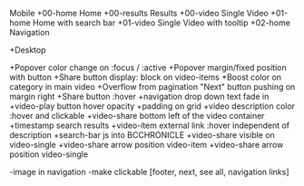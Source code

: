 Mobile
+00-home      Home
+00-results		Results
+00-video			Single Video
+01-home			Home with search bar
+01-video			Single Video with tooltip
+02-home      Navigation

+Desktop
	
+Popover color change on :focus / :active
+Popover margin/fixed position with button
+Share button display: block on video-items
+Boost color on category in main video
+Overflow from pagination "Next" button pushing on margin right
+Share button :hover
+navigation drop down text fade in
+video-play button hover opacity
+padding on grid
+video description color :hover and clickable
+video-share bottom left of the video container
+timestamp search results
+video-item external link :hover independent of description
+search-bar js into BCCHRONICLE
+video-share visible on video-single
+video-share arrow position video-item
+video-share arrow position video-single

-image in navigation
-make clickable [footer, next, see all, navigation links]